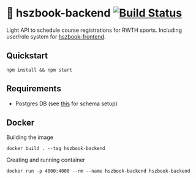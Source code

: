 # 📜 hszbook-backend [![Build Status](https://travis-ci.com/timaxlucas/hszbook-backend.svg?branch=master)](https://travis-ci.com/timaxlucas/hszbook-backend)

Light API to schedule course registrations for RWTH sports. Including user/role system for [hszbook-frontend](https://github.com/timaxlucas/hszbook-frontend).

## Quickstart

    npm install && npm start
    
## Requirements

 - Postgres DB (see [this](pg-setup.sql) for schema setup)
    
## Docker
Building the image

    docker build . --tag hszbook-backend 
    
Creating and running container

    docker run -p 4000:4000 --rm --name hszbook-backend hszbook-backend

